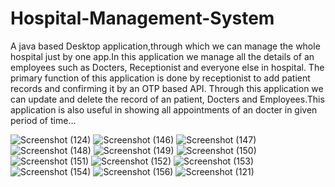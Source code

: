 # Hospital-Management-System

A java based Desktop application,through which we can manage the whole hospital just by one
app.In this application we manage all the details of an employees such as Docters,
Receptionist and everyone else in hospital. The primary function of this application
is done by receptionist to add patient records and confirming it by an OTP based API.
Through this application we can update and delete the record of an patient,
Docters and Employees.This application is also useful in showing all appointments
of an docter in given period of time...



![Screenshot (124)](https://user-images.githubusercontent.com/68866722/89672315-18f39500-d902-11ea-89d9-355bc010d179.png)
![Screenshot (146)](https://user-images.githubusercontent.com/68866722/90883163-ea2df200-e3ca-11ea-89fc-d5d75e8b6f9a.png)
![Screenshot (147)](https://user-images.githubusercontent.com/68866722/90883172-ed28e280-e3ca-11ea-99fd-66870b33ff3a.png)
![Screenshot (148)](https://user-images.githubusercontent.com/68866722/90883175-edc17900-e3ca-11ea-8ab6-ad4de0eb228d.png)
![Screenshot (149)](https://user-images.githubusercontent.com/68866722/90883176-ee5a0f80-e3ca-11ea-8ce9-2df6e1ca5125.png)
![Screenshot (150)](https://user-images.githubusercontent.com/68866722/90883178-eef2a600-e3ca-11ea-9364-1df5575997c4.png)
![Screenshot (151)](https://user-images.githubusercontent.com/68866722/90883179-ef8b3c80-e3ca-11ea-9821-5b79f87df52e.png)
![Screenshot (152)](https://user-images.githubusercontent.com/68866722/90883180-f023d300-e3ca-11ea-8f63-79c7151ee63c.png)
![Screenshot (153)](https://user-images.githubusercontent.com/68866722/90883182-f1550000-e3ca-11ea-96f1-9fc8beee9368.png)
![Screenshot (154)](https://user-images.githubusercontent.com/68866722/90883183-f1ed9680-e3ca-11ea-9393-2d7ea675e52c.png)
![Screenshot (156)](https://user-images.githubusercontent.com/68866722/90883453-73ddbf80-e3cb-11ea-99d2-b1a10028d709.png)
![Screenshot (121)](https://user-images.githubusercontent.com/68866722/89672306-1729d180-d902-11ea-9726-f80d64714893.png)

